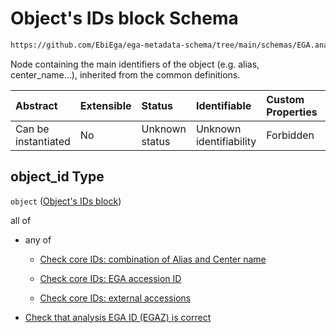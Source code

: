 # Object's IDs block Schema

```txt
https://github.com/EbiEga/ega-metadata-schema/tree/main/schemas/EGA.analysis.json#/properties/object_id
```

Node containing the main identifiers of the object (e.g. alias, center\_name...), inherited from the common definitions.

| Abstract            | Extensible | Status         | Identifiable            | Custom Properties | Additional Properties | Access Restrictions | Defined In                                                                       |
| :------------------ | :--------- | :------------- | :---------------------- | :---------------- | :-------------------- | :------------------ | :------------------------------------------------------------------------------- |
| Can be instantiated | No         | Unknown status | Unknown identifiability | Forbidden         | Allowed               | none                | [EGA.analysis.json\*](../../../schemas/EGA.analysis.json "open original schema") |

## object\_id Type

`object` ([Object's IDs block](ega-10-properties-objects-ids-block.md))

all of

*   any of

    *   [Check core IDs: combination of Alias and Center name](ega-12-definitions-core-identifiers-of-an-object-anyof-check-core-ids-combination-of-alias-and-center-name.md "check type definition")

    *   [Check core IDs: EGA accession ID](ega-12-definitions-core-identifiers-of-an-object-anyof-check-core-ids-ega-accession-id.md "check type definition")

    *   [Check core IDs: external accessions](ega-12-definitions-core-identifiers-of-an-object-anyof-check-core-ids-external-accessions.md "check type definition")

*   [Check that analysis EGA ID (EGAZ) is correct](ega-10-properties-objects-ids-block-allof-check-that-analysis-ega-id-egaz-is-correct.md "check type definition")
